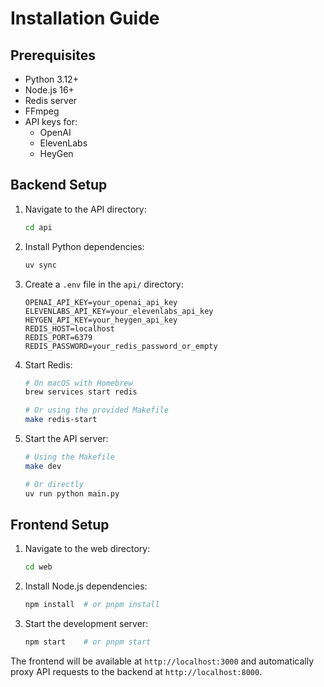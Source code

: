# Installation Guide

## Prerequisites

- Python 3.12+
- Node.js 16+
- Redis server
- FFmpeg
- API keys for:
  - OpenAI
  - ElevenLabs
  - HeyGen

## Backend Setup

1. Navigate to the API directory:
   ```bash
   cd api
   ```

2. Install Python dependencies:
   ```bash
   uv sync
   ```

3. Create a `.env` file in the `api/` directory:
   ```env
   OPENAI_API_KEY=your_openai_api_key
   ELEVENLABS_API_KEY=your_elevenlabs_api_key
   HEYGEN_API_KEY=your_heygen_api_key
   REDIS_HOST=localhost
   REDIS_PORT=6379
   REDIS_PASSWORD=your_redis_password_or_empty
   ```

4. Start Redis:
   ```bash
   # On macOS with Homebrew
   brew services start redis

   # Or using the provided Makefile
   make redis-start
   ```

5. Start the API server:
   ```bash
   # Using the Makefile
   make dev

   # Or directly
   uv run python main.py
   ```

## Frontend Setup

1. Navigate to the web directory:
   ```bash
   cd web
   ```

2. Install Node.js dependencies:
   ```bash
   npm install  # or pnpm install
   ```

3. Start the development server:
   ```bash
   npm start    # or pnpm start
   ```

The frontend will be available at `http://localhost:3000` and automatically proxy API requests to the backend at `http://localhost:8000`.